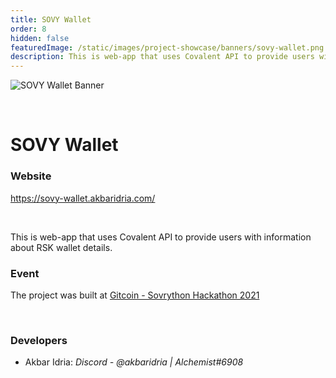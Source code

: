 ```yaml
---
title: SOVY Wallet
order: 8
hidden: false
featuredImage: /static/images/project-showcase/banners/sovy-wallet.png
description: This is web-app that uses Covalent API to provide users with information about RSK wallet details. 
---
```


![SOVY Wallet Banner](/static/images/project-showcase/banners/sovy-wallet.png)

&nbsp;

# SOVY Wallet

### Website

https://sovy-wallet.akbaridria.com/


&nbsp;

This is web-app that uses Covalent API to provide users with information about RSK wallet details. 


### Event

The project was built at [Gitcoin - Sovrython Hackathon 2021](https://www.covalenthq.com/blog/gitcoin-sovrython-winners/)

&nbsp;

### Developers

- Akbar Idria: _Discord - @akbaridria | Alchemist#6908_